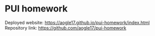 # PUI homework

Deployed website: https://aogle17.github.io/pui-homework/index.html
Repository link: https://github.com/aogle17/pui-homework



